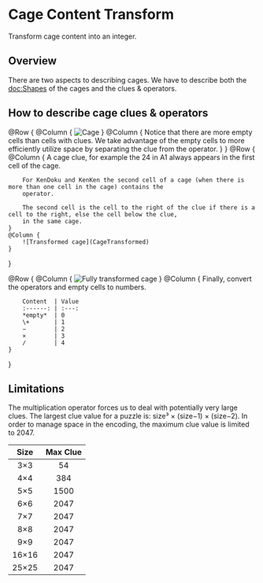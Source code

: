 # Cage Content Transform

Transform cage content into an integer.

## Overview

There are two aspects to describing cages. We have to describe both the <doc:Shapes> of the cages and the clues & operators.

## How to describe cage clues & operators

@Row {
    @Column {
        ![Cage](Cage)
    }
    @Column {
        Notice that there are more empty cells than cells with clues. We take advantage of the empty
        cells to more efficiently utilize space by separating the clue from the operator. 
    }
}
@Row {
    @Column {
        A cage clue, for example the 24 in A1 always appears in the first cell of the cage. 
        
        For KenDoku and KenKen the second cell of a cage (when there is more than one cell in the cage) contains the
        operator. 
        
        The second cell is the cell to the right of the clue if there is a cell to the right, else the cell below the clue,
        in the same cage.
    }
    @Column {
        ![Transformed cage](CageTransformed)
    }
}

@Row {
    @Column {
        ![Fully transformed cage](CageFullyTransformed)
    }
    @Column {
        Finally, convert the operators and empty cells to numbers.

        Content  | Value
        :------: | :---:
        *empty*  | 0
        \+       | 1
        −        | 2
        ×        | 3
        ∕        | 4
    }
}

## Limitations

The multiplication operator forces us to deal with potentially very large clues. The largest clue value for a puzzle
is: size³ × (size−1) × (size−2). In order to manage space in the encoding, the maximum clue
value is limited to 2047.

Size    | Max Clue
:--:    | :------:
3×3     | 54
4×4     | 384
5×5     | 1500
6×6     | 2047
7×7     | 2047
8×8     | 2047
9×9     | 2047
16×16   | 2047
25×25   | 2047
